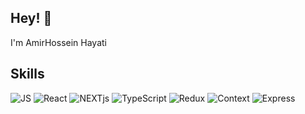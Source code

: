 ## Hey! 👋
I'm AmirHossein Hayati

## Skills
<p>
  <img alt="JS" src="https://img.shields.io/badge/-JavaScript-FFFF00?style=flat-square&logo=javascript&logoColor=black" />
  <img alt="React" src="https://img.shields.io/badge/-React-0067B3?style=flat-square&logo=react&logoColor=white" />
  <img alt="NEXTjs" src="https://img.shields.io/badge/Next-js-%23eee" />
  <img alt="TypeScript" src="https://img.shields.io/badge/-TypeScript-007ACC?style=flat-square&logo=typescript&logoColor=white" />
  <img alt="Redux" src="https://img.shields.io/badge/-Redux-764ABC?style=flat-square&logo=redux&logoColor=white" />
  <img alt="Context" src="https://img.shields.io/badge/-Context-E151AF?style=flat-square&logo=react&logoColor=white" />
  <img alt="Express" src="https://img.shields.io/badge/-Express-238634?style=flat-square&logo=express&logoColor=white" />
</p>
